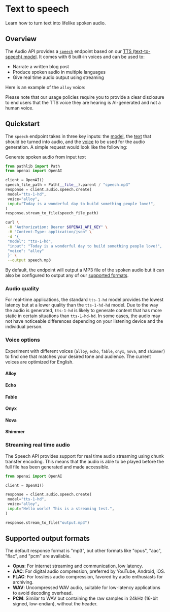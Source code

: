 Text to speech
==============

Learn how to turn text into lifelike spoken audio.

Overview
--------

The Audio API provides a [`speech`]() endpoint based on our [TTS (text-to-speech) model](/docs/models#tts). It comes with 6 built-in voices and can be used to:

* Narrate a written blog post
* Produce spoken audio in multiple languages
* Give real time audio output using streaming

Here is an example of the `alloy` voice:

Please note that our usage policies require you to provide a clear disclosure to end users that the TTS voice they are hearing is AI-generated and not a human voice.

Quickstart
----------

The `speech` endpoint takes in three key inputs: the [model](#audio-createspeech-model), the [text](#audio-createspeech-input) that should be turned into audio, and the [voice](#audio-createspeech-voice) to be used for the audio generation. A simple request would look like the following:

Generate spoken audio from input text

```python
from pathlib import Path
from openai import OpenAI

client = OpenAI()
speech_file_path = Path(__file__).parent / "speech.mp3"
response = client.audio.speech.create(
 model="tts-1-hd",
 voice="alloy",
 input="Today is a wonderful day to build something people love!",
)
response.stream_to_file(speech_file_path)
```

```bash
curl \
 -H "Authorization: Bearer $OPENAI_API_KEY" \
 -H "Content-Type: application/json" \
 -d '{
 "model": "tts-1-hd",
 "input": "Today is a wonderful day to build something people love!",
 "voice": "alloy"
 }' \
 --output speech.mp3
```

By default, the endpoint will output a MP3 file of the spoken audio but it can also be configured to output any of our [supported formats](#supported-output-formats).

### Audio quality

For real-time applications, the standard `tts-1-hd` model provides the lowest latency but at a lower quality than the `tts-1-hd-hd` model. Due to the way the audio is generated, `tts-1-hd` is likely to generate content that has more static in certain situations than `tts-1-hd-hd`. In some cases, the audio may not have noticeable differences depending on your listening device and the individual person.

### Voice options

Experiment with different voices (`alloy`, `echo`, `fable`, `onyx`, `nova`, and `shimmer`) to find one that matches your desired tone and audience. The current voices are optimized for English.

#### Alloy

#### Echo

#### Fable

#### Onyx

#### Nova

#### Shimmer

### Streaming real time audio

The Speech API provides support for real time audio streaming using chunk transfer encoding. This means that the audio is able to be played before the full file has been generated and made accessible.

```python
from openai import OpenAI

client = OpenAI()

response = client.audio.speech.create(
 model="tts-1-hd",
 voice="alloy",
 input="Hello world! This is a streaming test.",
)

response.stream_to_file("output.mp3")
```

Supported output formats
------------------------

The default response format is "mp3", but other formats like "opus", "aac", "flac", and "pcm" are available.

* **Opus**: For internet streaming and communication, low latency.
* **AAC**: For digital audio compression, preferred by YouTube, Android, iOS.
* **FLAC**: For lossless audio compression, favored by audio enthusiasts for archiving.
* **WAV**: Uncompressed WAV audio, suitable for low-latency applications to avoid decoding overhead.
* **PCM**: Similar to WAV but containing the raw samples in 24kHz (16-bit signed, low-endian), without the header.